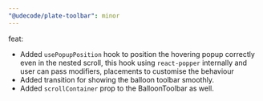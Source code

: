 ```yaml
---
"@udecode/plate-toolbar": minor
---
```


feat: 
  - Added `usePopupPosition` hook to position the hovering popup correctly even in the nested scroll, this hook using `react-popper` internally and user can pass modifiers, placements to customise the behaviour
  - Added transition for showing the balloon toolbar smoothly. 
  - Added `scrollContainer` prop to the BalloonToolbar as well.

